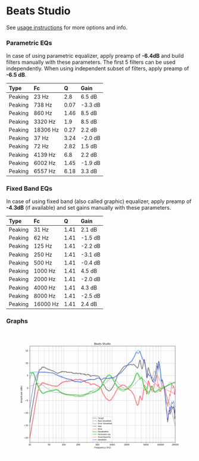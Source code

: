 # Beats Studio
See [usage instructions](https://github.com/jaakkopasanen/AutoEq#usage) for more options and info.

### Parametric EQs
In case of using parametric equalizer, apply preamp of **-6.4dB** and build filters manually
with these parameters. The first 5 filters can be used independently.
When using independent subset of filters, apply preamp of **-6.5 dB**.

| Type    | Fc       |    Q | Gain    |
|:--------|:---------|:-----|:--------|
| Peaking | 23 Hz    | 2.8  | 6.5 dB  |
| Peaking | 738 Hz   | 0.07 | -3.3 dB |
| Peaking | 860 Hz   | 1.46 | 8.5 dB  |
| Peaking | 3320 Hz  | 1.9  | 8.5 dB  |
| Peaking | 18306 Hz | 0.27 | 2.2 dB  |
| Peaking | 37 Hz    | 3.24 | -2.0 dB |
| Peaking | 72 Hz    | 2.82 | 1.5 dB  |
| Peaking | 4139 Hz  | 6.8  | 2.2 dB  |
| Peaking | 6002 Hz  | 1.45 | -1.9 dB |
| Peaking | 6557 Hz  | 6.18 | 3.3 dB  |

### Fixed Band EQs
In case of using fixed band (also called graphic) equalizer, apply preamp of **-4.3dB**
(if available) and set gains manually with these parameters.

| Type    | Fc       |    Q | Gain    |
|:--------|:---------|:-----|:--------|
| Peaking | 31 Hz    | 1.41 | 2.1 dB  |
| Peaking | 62 Hz    | 1.41 | -1.5 dB |
| Peaking | 125 Hz   | 1.41 | -2.2 dB |
| Peaking | 250 Hz   | 1.41 | -3.1 dB |
| Peaking | 500 Hz   | 1.41 | -0.4 dB |
| Peaking | 1000 Hz  | 1.41 | 4.5 dB  |
| Peaking | 2000 Hz  | 1.41 | -2.0 dB |
| Peaking | 4000 Hz  | 1.41 | 4.3 dB  |
| Peaking | 8000 Hz  | 1.41 | -2.5 dB |
| Peaking | 16000 Hz | 1.41 | 2.4 dB  |

### Graphs
![](./Beats%20Studio.png)